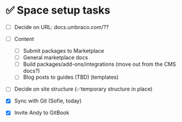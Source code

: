 # ✅ Space setup tasks

* [ ] Decide on URL: docs.umbraco.com/??
* [ ] Content
  * [ ] Submit packages to Marketplace
  * [ ] General marketplace docs
  * [ ] Build packages/add-ons/integrations (move out from the CMS docs?)
  * [ ] Blog posts to guides (TBD) (templates)
* [ ] Decide on site structure (✅temporary structure in place)
* [x] Sync with Git (Sofie, today)
* [x] Invite Andy to GitBook

